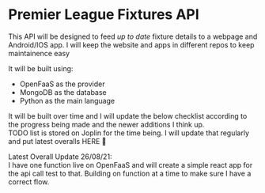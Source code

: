 # Premier League Fixtures API  
This API will be designed to feed *up to date* fixture details to a webpage and Android/IOS app. I will keep the website and apps in different repos to keep maintainence easy  

It will be built using: 
- OpenFaaS as the provider  
- MongoDB as the database  
- Python as the main language  
  
It will be built over time and I will update the below checklist according to the progress being made and the newer additions I think up.  
TODO list is stored on Joplin for the time being. I will update that regularly and put latest overalls HERE :partying_face:  

Latest Overall Update 26/08/21:  
I have one function live on OpenFaaS and will create a simple react app for the api call test to that. Building on function at a time to make sure I have a correct flow.
